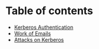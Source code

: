 # Table of contents

* [Kerberos Authentication](README.md)
* [Work of Emails](work-of-emails.md)
* [Attacks on Kerberos](attacks-on-kerberos.md)
